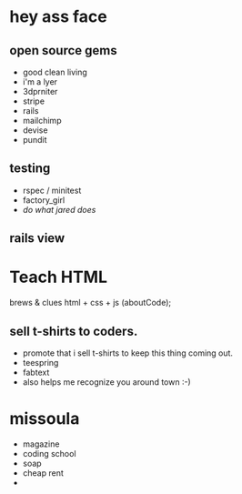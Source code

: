 # hey ass face
## open source gems
- good clean living
- i'm a lyer
- 3dprniter
- stripe
- rails
- mailchimp
- devise
- pundit

## testing
- rspec / minitest
- factory_girl
- _do what jared does_

## rails view

   
# Teach HTML
 
   brews & clues 
  html + css + js
    (aboutCode);

## sell t-shirts to coders.
- promote that i sell t-shirts to keep this thing coming out.
- teespring
- fabtext
- also helps me recognize you around town :-)

# missoula
- magazine
- coding school
- soap
- cheap rent
- 